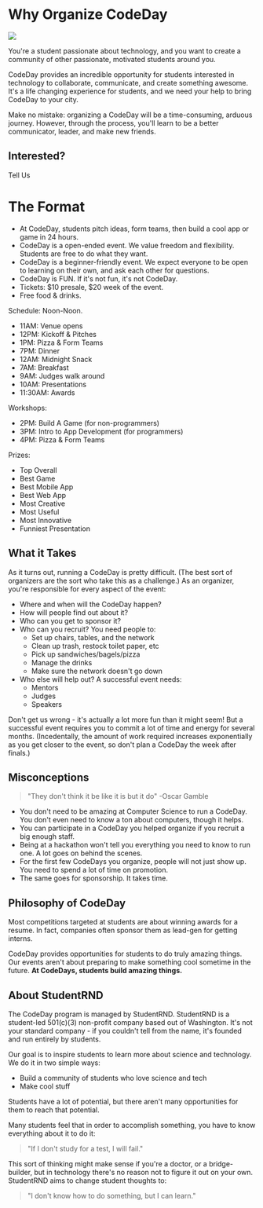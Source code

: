Why Organize CodeDay
============
 
![](https://sphotos-a.xx.fbcdn.net/hphotos-prn1/857892_10151245040826332_1056117344_o.jpg)

You're a student passionate about technology, and you want to create a community of other passionate, motivated students around you. 
 
CodeDay provides an incredible opportunity for students interested in technology to collaborate, communicate, and create something awesome. It's a life changing experience for students, and we need your help to bring CodeDay to your city.
 
Make no mistake: organizing a CodeDay will be a time-consuming, arduous journey. However, through the process, you'll learn to be a better communicator, leader, and make new friends. 
 
Interested?
-----------

Tell Us

# The Format

* At CodeDay, students pitch ideas, form teams, then build a cool app or game in 24 hours. 
* CodeDay is a open-ended event. We value freedom and flexibility. Students are free to do what they want. 
* CodeDay is a beginner-friendly event. We expect everyone to be open to learning on their own, and ask each other for questions. 
* CodeDay is FUN. If it's not fun, it's not CodeDay. 
* Tickets: $10 presale, $20 week of the event. 
* Free food & drinks. 

Schedule: Noon-Noon. 
* 11AM: Venue opens
* 12PM: Kickoff & Pitches
* 1PM: Pizza & Form Teams
* 7PM: Dinner
* 12AM: Midnight Snack
* 7AM: Breakfast
* 9AM: Judges walk around
* 10AM: Presentations
* 11:30AM: Awards

Workshops: 
* 2PM: Build A Game (for non-programmers)
* 3PM: Intro to App Development (for programmers)
* 4PM: Pizza & Form Teams

Prizes: 
* Top Overall
* Best Game
* Best Mobile App
* Best Web App
* Most Creative
* Most Useful
* Most Innovative
* Funniest Presentation

What it Takes
-------------

As it turns out, running a CodeDay is pretty difficult. (The best sort of organizers are the sort who take this as a challenge.) As an organizer, you're responsible for every aspect of the event:

 * Where and when will the CodeDay happen?
 * How will people find out about it?
 * Who can you get to sponsor it?
 * Who can you recruit? You need people to:
    * Set up chairs, tables, and the network
    * Clean up trash, restock toilet paper, etc
    * Pick up sandwiches/bagels/pizza
    * Manage the drinks
    * Make sure the network doesn't go down
 * Who else will help out? A successful event needs:
    * Mentors
    * Judges
    * Speakers

Don't get us wrong - it's actually a lot more fun than it might seem! But a successful event requires you to commit a lot of time and energy for several months. (Incedentally, the amount of work required increases exponentially as you get closer to the event, so don't plan a CodeDay the week after finals.)

Misconceptions
--------------

> "They don't think it be like it is but it do" -Oscar Gamble

 * You don't need to be amazing at Computer Science to run a CodeDay. You don't even need to know a ton about computers, though it helps.
 * You can participate in a CodeDay you helped organize if you recruit a big enough staff.
 * Being at a hackathon won't tell you everything you need to know to run one. A lot goes on behind the scenes.
 * For the first few CodeDays you organize, people will not just show up. You need to spend a lot of time on promotion.
 * The same goes for sponsorship. It takes time.

Philosophy of CodeDay
---------------------
Most competitions targeted at students are about winning awards for a resume. In fact, companies often sponsor them as lead-gen for getting interns.

CodeDay provides opportunities for students to do truly amazing things. Our events aren't about preparing to make something cool sometime in the future. **At CodeDays, students build amazing things.**

About StudentRND
-----------------

The CodeDay program is managed by StudentRND. StudentRND is a student-led 501(c)(3) non-profit company based out of Washington. It's not your standard company - if you couldn't tell from the name, it's founded and run entirely by students.

Our goal is to inspire students to learn more about science and technology. We do it in two simple ways:

  * Build a community of students who love science and tech
  * Make cool stuff

Students have a lot of potential, but there aren't many opportunities for them to reach that potential. 

Many students feel that in order to accomplish something, you have to know everything about it to do it:

> "If I don't study for a test, I will fail."

This sort of thinking might make sense if you're a doctor, or a bridge-builder, but in technology there's no reason not to figure it out on your own. StudentRND aims to change student thoughts to:

> "I don't know how to do something, but I can learn."
